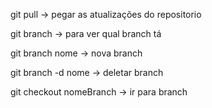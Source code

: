git pull -> pegar as atualizações do repositorio 

git branch -> para ver qual branch tá

git branch nome -> nova branch

git branch -d nome -> deletar branch

git checkout nomeBranch -> ir para branch